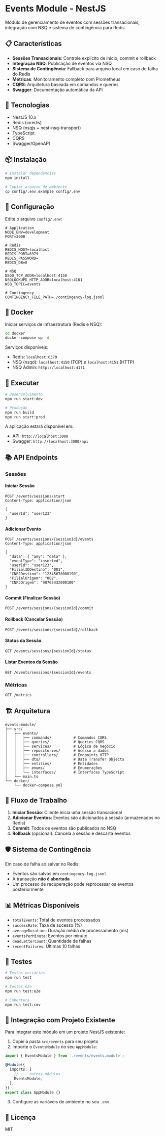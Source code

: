 # Events Module - NestJS

Módulo de gerenciamento de eventos com sessões transacionais, integração com NSQ e sistema de contingência para Redis.

## 📋 Características

- **Sessões Transacionais**: Controle explícito de início, commit e rollback
- **Integração NSQ**: Publicação de eventos via NSQ
- **Sistema de Contingência**: Fallback para arquivo local em caso de falha do Redis
- **Métricas**: Monitoramento completo com Prometheus
- **CQRS**: Arquitetura baseada em comandos e queries
- **Swagger**: Documentação automática da API

## 🚀 Tecnologias

- NestJS 10.x
- Redis (ioredis)
- NSQ (nsqjs + nest-nsq-transport)
- TypeScript
- CQRS
- Swagger/OpenAPI

## 📦 Instalação

```bash
# Instalar dependências
npm install

# Copiar arquivo de ambiente
cp config/.env.example config/.env
```

## 🔧 Configuração

Edite o arquivo `config/.env`:

```env
# Application
NODE_ENV=development
PORT=3000

# Redis
REDIS_HOST=localhost
REDIS_PORT=6379
REDIS_PASSWORD=
REDIS_DB=0

# NSQ
NSQD_TCP_ADDR=localhost:4150
NSQLOOKUPD_HTTP_ADDR=localhost:4161
NSQ_TOPIC=events

# Contingency
CONTINGENCY_FILE_PATH=./contingency-log.jsonl
```

## 🐳 Docker

Iniciar serviços de infraestrutura (Redis e NSQ):

```bash
cd docker
docker-compose up -d
```

Serviços disponíveis:
- Redis: `localhost:6379`
- NSQ (nsqd): `localhost:4150` (TCP) e `localhost:4151` (HTTP)
- NSQ Admin: `http://localhost:4171`

## 🏃 Executar

```bash
# Desenvolvimento
npm run start:dev

# Produção
npm run build
npm run start:prod
```

A aplicação estará disponível em:
- API: `http://localhost:3000`
- Swagger: `http://localhost:3000/api`

## 📚 API Endpoints

### Sessões

#### Iniciar Sessão
```http
POST /events/sessions/start
Content-Type: application/json

{
  "userId": "user123"
}
```

#### Adicionar Evento
```http
POST /events/sessions/{sessionId}/events
Content-Type: application/json

{
  "data": { "any": "data" },
  "eventType": "inserted",
  "userId": "user123",
  "FilialIDDestino": "001",
  "CNPJDestino": "12345678000190",
  "FilialOrigem": "002",
  "CNPJOrigem": "98765432000100"
}
```

#### Commit (Finalizar Sessão)
```http
POST /events/sessions/{sessionId}/commit
```

#### Rollback (Cancelar Sessão)
```http
POST /events/sessions/{sessionId}/rollback
```

#### Status da Sessão
```http
GET /events/sessions/{sessionId}/status
```

#### Listar Eventos da Sessão
```http
GET /events/sessions/{sessionId}/events
```

### Métricas

```http
GET /metrics
```

## 🏗️ Arquitetura

```
events-module/
├── src/
│   ├── events/
│   │   ├── commands/          # Comandos CQRS
│   │   ├── queries/           # Queries CQRS
│   │   ├── services/          # Lógica de negócio
│   │   ├── repositories/      # Acesso a dados
│   │   ├── controllers/       # Endpoints HTTP
│   │   ├── dto/               # Data Transfer Objects
│   │   ├── entities/          # Entidades
│   │   ├── enums/             # Enumerações
│   │   └── interfaces/        # Interfaces TypeScript
│   └── main.ts
└── docker/
    └── docker-compose.yml
```

## 🔄 Fluxo de Trabalho

1. **Iniciar Sessão**: Cliente inicia uma sessão transacional
2. **Adicionar Eventos**: Eventos são adicionados à sessão (armazenados no Redis)
3. **Commit**: Todos os eventos são publicados no NSQ
4. **Rollback** (opcional): Cancela a sessão e descarta eventos

## 🛡️ Sistema de Contingência

Em caso de falha ao salvar no Redis:
- Eventos são salvos em `contingency-log.jsonl`
- A transação **não é abortada**
- Um processo de recuperação pode reprocessar os eventos posteriormente

## 📊 Métricas Disponíveis

- `totalEvents`: Total de eventos processados
- `successRate`: Taxa de sucesso (%)
- `averageDuration`: Duração média de processamento (ms)
- `eventsPerMinute`: Eventos por minuto
- `deadLetterCount`: Quantidade de falhas
- `recentFailures`: Últimas 10 falhas

## 🧪 Testes

```bash
# Testes unitários
npm run test

# Testes e2e
npm run test:e2e

# Cobertura
npm run test:cov
```

## 📝 Integração com Projeto Existente

Para integrar este módulo em um projeto NestJS existente:

1. Copie a pasta `src/events` para seu projeto
2. Importe o `EventsModule` no seu `AppModule`:

```typescript
import { EventsModule } from './events/events.module';

@Module({
  imports: [
    // ... outros módulos
    EventsModule,
  ],
})
export class AppModule {}
```

3. Configure as variáveis de ambiente no seu `.env`

## 📄 Licença

MIT

